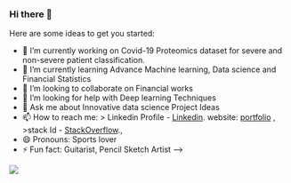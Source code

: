 ### Hi there 👋


Here are some ideas to get you started:

- 🔭 I’m currently working on Covid-19 Proteomics dataset for severe and non-severe patient classification.
- 🌱 I’m currently learning Advance Machine learning, Data science and Financial Statistics
- 👯 I’m looking to collaborate on Financial works
- 🤔 I’m looking for help with Deep learning Techniques
- 💬 Ask me about Innovative data science Project Ideas
- 📫 How to reach me: > Linkedin Profile - [Linkedin](https://www.linkedin.com/in/subhojit-kayal-334881137/). website: [portfolio](https://subhojit42.github.io/Subhojit_portfolio/) , >stack Id - [StackOverflow](https://stackoverflow.com/users/16386618/subhojit-kayal?tab=profile)., 
- 😄 Pronouns: Sports lover
- ⚡ Fun fact: Guitarist, Pencil Sketch Artist
-->

<img src="https://github-readme-stats.vercel.app/api?username=Subhojit42&&show_icons=true&title_color=ffffff&icon_color=bb2acf&text_color=daf7dc&bg_color=151515">
